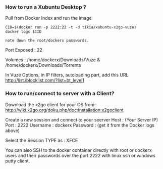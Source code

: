 
### How to run a Xubuntu Desktop  ?

Pull from Docker Index and run the image

```
CID=$(docker run -p 2222:22 -t -d tikia/xubuntu-x2go-vuze)
docker logs $CID

note down the root/dockerx passwords.
```

Port Exposed : 22

Volumes : /home/dockerx/Downloads/Vuze & /home/dockerx/Downloads/Torrents

In Vuze Options, in IP filters, autoloading part, add this URL http://list.iblocklist.com/?list=bt_level1

### How to run/connect to server with a Client?

Download the x2go client for your OS from:
http://wiki.x2go.org/doku.php/doc:installation:x2goclient

Create a new session and connect to your seerver
Host : (Your Server IP) Port : 2222 Username : dockerx Password : (get it from the Docker logs above)

Select the Session TYPE as : XFCE 

You can also SSH to the docker container directly with root or dockerx users and their passwords over the port 2222 with linux ssh or windows putty client.
